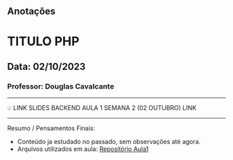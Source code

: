 ## Anotações

# TITULO PHP

## Data: 02/10/2023

### Professor: Douglas Cavalcante

---

💡 LINK SLIDES BACKEND AULA 1 SEMANA 2 (02 OUTUBRO)
LINK

---

Resumo / Pensamentos Finais:

- Conteúdo ja estudado no passado, sem observações até agora.
- Arquivos utilizados em aula: [Repositório Aula1]()
